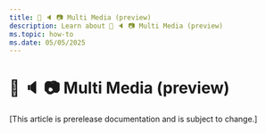 ```yaml
---
title: 💬 🔈 📷 Multi Media (preview)
description: Learn about 💬 🔈 📷 Multi Media (preview)
ms.topic: how-to
ms.date: 05/05/2025
---
```


# 💬 🔈 📷 Multi Media (preview)

[This article is prerelease documentation and is subject to change.]